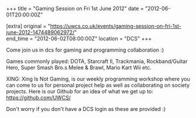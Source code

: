 +++
title = "Gaming Session on Fri 1st June 2012"
date = "2012-06-01T20:00:00Z"

[extra]
original = "https://uwcs.co.uk/events/gaming-session-on-fri-1st-june-2012-1474489062972/"    
end_time = "2012-06-02T08:00:00Z"
location = "DCS"
+++

Come join us in dcs for gaming and programming collaboration :)

Games commonly played: DOTA, Starcraft II, Trackmania, Rockband/Guitar Hero, Super Smash Bro.s Melee & Brawl, Mario Kart Wii etc.

XING: Xing Is Not Gaming, is our weekly programming workshop where you can come to us for personal project help as well as collaborating on society projects. Here is our Github for an idea of what we get up to: https://github.com/UWCS/

Don't worry if you don't have a DCS login as these are provided :)

